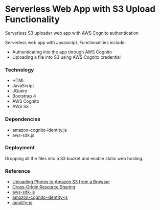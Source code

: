 # Serverless Web App with S3 Upload Functionality
Serverless S3 uploader web app with AWS Cognito authentication

Serverless web app with Javascript. Functionalities include:
- Authenticating into the app through AWS Cognito
- Uploading a file into S3 using AWS Cognito credential

### Technology
- HTML
- JavaScript
- JQuery
- Bootstrap 4
- AWS Cognito
- AWS S3

### Dependencies
- amazon-cognito-identity.js
- aws-sdk.js

### Deployment
Dropping all the files into a S3 bucket and enable static web hosting.

### Reference
- [Uploading Photos to Amazon S3 from a Browser](https://docs.aws.amazon.com/sdk-for-javascript/v2/developer-guide/s3-example-photo-album.html)
- [Cross-Origin Resource Sharing](https://docs.aws.amazon.com/AmazonS3/latest/dev/cors.html)
- [aws-sdk-js](https://github.com/aws/aws-sdk-js)
- [amozon-cognito-identity-js](https://github.com/amazon-archives/amazon-cognito-identity-js)
- [amplify-js](https://github.com/aws-amplify/amplify-js)

